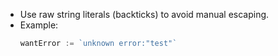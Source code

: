 - Use raw string literals (backticks) to avoid manual escaping.
- Example:
  ```go
  wantError := `unknown error:"test"`
  ```
